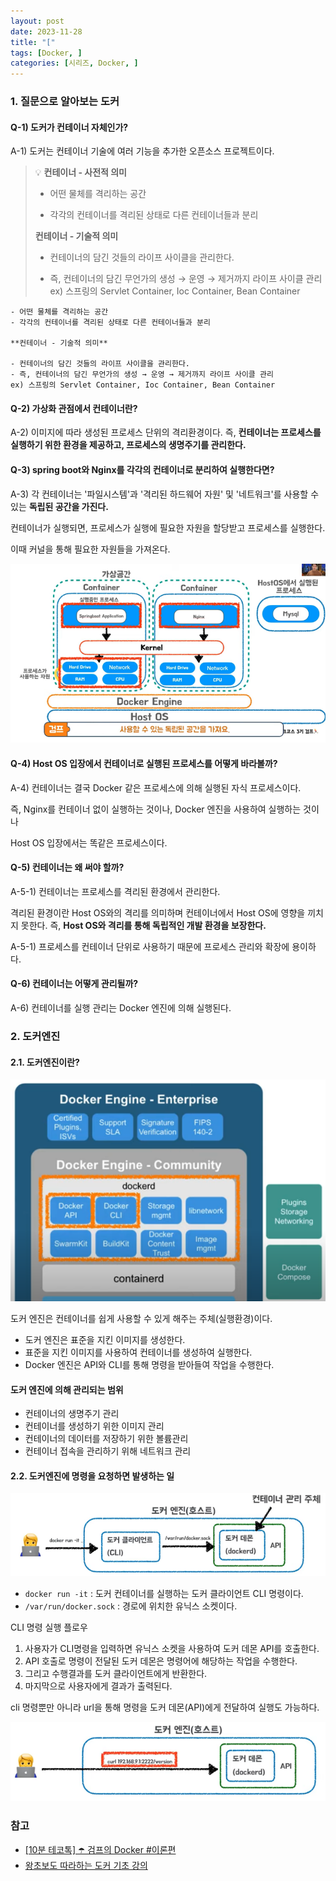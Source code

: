 ```yaml
---
layout: post
date: 2023-11-28
title: "["
tags: [Docker, ]
categories: [시리즈, Docker, ]
---
```




### 1. 질문으로 알아보는 도커



#### Q-1) 도커가 컨테이너 자체인가?


A-1) 도커는 컨테이너 기술에 여러 기능을 추가한 오픈소스 프로젝트이다.


> 💡 **컨테이너 - 사전적 의미**  
> - 어떤 물체를 격리하는 공간  
>   
> - 각각의 컨테이너를 격리된 상태로 다른 컨테이너들과 분리  
>   
> **컨테이너 - 기술적 의미**  
>   
> - 컨테이너의 담긴 것들의 라이프 사이클을 관리한다.  
>   
> - 즉, 컨테이너의 담긴 무언가의 생성 → 운영 → 제거까지 라이프 사이클 관리  
> ex) 스프링의 Servlet Container, Ioc Container, Bean Container

	- 어떤 물체를 격리하는 공간
	- 각각의 컨테이너를 격리된 상태로 다른 컨테이너들과 분리

	**컨테이너 - 기술적 의미**

	- 컨테이너의 담긴 것들의 라이프 사이클을 관리한다.
	- 즉, 컨테이너의 담긴 무언가의 생성 → 운영 → 제거까지 라이프 사이클 관리
	ex) 스프링의 Servlet Container, Ioc Container, Bean Container


#### Q-2) 가상화 관점에서 컨테이너란?


A-2) 이미지에 따라 생성된 프로세스 단위의 격리환경이다.
즉, **컨테이너는 프로세스를 실행하기 위한 환경을 제공하고, 프로세스의 생명주기를 관리한다.**



#### Q-3) spring boot와 Nginx를 각각의 컨테이너로 분리하여 실행한다면?


A-3) 각 컨테이너는 '파일시스템'과 '격리된 하드웨어 자원' 및 '네트워크'를 사용할 수 있는 **독립된 공간을 가진다.**


컨테이너가 실행되면, 프로세스가 실행에 필요한 자원을 할당받고 프로세스를 실행한다.


이때 커널을 통해 필요한 자원들을 가져온다.


![0](/assets/img/2023-11-28-[.md/0.png)



#### Q-4) Host OS 입장에서 컨테이너로 실행된 프로세스를 어떻게 바라볼까?


A-4) 컨테이너는 결국 Docker 같은 프로세스에 의해 실행된 자식 프로세스이다.


즉, Nginx를 컨테이너 없이 실행하는 것이나, Docker 엔진을 사용하여 실행하는 것이나


Host OS 입장에서는 똑같은 프로세스이다.



#### Q-5) 컨테이너는 왜 써야 할까?


A-5-1) 컨테이너는 프로세스를 격리된 환경에서 관리한다.


격리된 환경이란 Host OS와의 격리를 의미하며 컨테이너에서 Host OS에 영향을 끼치지 못한다.
즉, **Host OS와 격리를 통해 독립적인 개발 환경을 보장한다.**


A-5-1) 프로세스를 컨테이너 단위로 사용하기 때문에 프로세스 관리와 확장에 용이하다.



#### Q-6) 컨테이너는 어떻게 관리될까?


A-6) 컨테이너를 실행 관리는 Docker 엔진에 의해 실행된다.



### 2. 도커엔진



#### 2.1. 도커엔진이란?


![1](/assets/img/2023-11-28-[.md/1.png)


도커 엔진은 컨테이너를 쉽게 사용할 수 있게 해주는 주체(실행환경)이다.

- 도커 엔진은 표준을 지킨 이미지를 생성한다.
- 표준을 지킨 이미지를 사용하여 컨테이너를 생성하여 실행한다.
- Docker 엔진은 API와 CLI를 통해 명령을 받아들여 작업을 수행한다.


#### 도커 엔진에 의해 관리되는 범위

- 컨테이너의 생명주기 관리
- 컨테이너를 생성하기 위한 이미지 관리
- 컨테이너의 데이터를 저장하기 위한 볼륨관리
- 컨테이너 접속을 관리하기 위해 네트워크 관리


#### 2.2. 도커엔진에 명령을 요청하면 발생하는 일


![2](/assets/img/2023-11-28-[.md/2.png)

- `docker run -it` : 도커 컨테이너를 실행하는 도커 클라이언트 CLI 명령이다.
- `/var/run/docker.sock` : 경로에 위치한 유닉스 소켓이다.

CLI 명령 실행 플로우

1. 사용자가 CLI명령을 입력하면 유닉스 소켓을 사용하여 도커 데몬 API를 호출한다.
2. API 호출로 명령이 전달된 도커 데몬은 명령어에 해당하는 작업을 수행한다.
3. 그리고 수행결과를 도커 클라이언트에게 반환한다.
4. 마지막으로 사용자에게 결과가 출력된다.

cli 명령뿐만 아니라 url을 통해 명령을 도커 데몬(API)에게 전달하여 실행도 가능하다.


![3](/assets/img/2023-11-28-[.md/3.png)



### 참고

- [[10분 테코톡] ☂️ 검프의 Docker #이론편](https://www.youtube.com/watch?v=IiNI6XAYtrs)
- [왕초보도 따라하는 도커 기초 강의](https://www.notion.so/b67ed727aea4467cbc3226bb0c8e8336)
